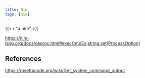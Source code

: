 ```yaml
---
title: Nim
tags: [nim]
---
```


{{< r "a.nim" >}}

<https://nim-lang.org/docs/osproc.html#execCmdEx,string,set[ProcessOption]>

## References

<https://rosettacode.org/wiki/Get_system_command_output>
